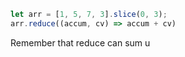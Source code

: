 ```js
let arr = [1, 5, 7, 3].slice(0, 3);
arr.reduce((accum, cv) => accum + cv)
```

Remember that reduce can sum u